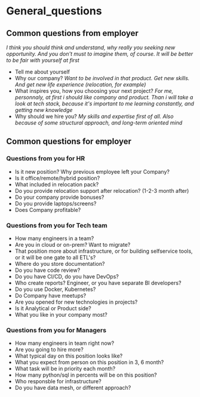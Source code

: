 # General_questions

## Common questions from employer

*I think you should think and understand, why really you seeking new opportunity. And you don't must to imagine them, of course. It will be better to be fair with yourself  at first*

- Tell me about yourself
- Why our company?
	*Want to be involved in that product. Get new skills. And get new life experience (relocation, for example)*
- What inspires you, how you choosing your next project?
	*For me, personnaly, at first i should like company and product. Than i will take a look at tech stack, because it's important to me learning constantly, and getting new knowledge*
- Why should we hire you?
	*My skills and expertise first of all. Also because of some structural approach, and long-term oriented mind*

## Common questions for employer

### Questions from you for HR 

- Is it new position? Why previous employee left your Company?
- Is it office/remote/hybrid position?
- What included in relocation pack?
- Do you provide relocation support after relocation? (1-2-3 month after)
- Do your company provide bonuses? 
- Do you provide laptops/screens?
- Does Company profitable?


### Questions from you for Tech team

- How many engineers in a team?
- Are you in cloud or on-prem? Want to migrate?
- That position more about infrastructure, or for building selfservice tools, or it will be one gate to all ETL's?
- Where do you store documentation?
- Do you have code review?
- Do you have CI/CD, do you have DevOps?
- Who create reports? Engineer, or you have separate BI developers?
- Do you use Docker, Kubernetes?
- Do Company have meetups?
- Are you opened for new technologies in projects?
- Is it Analytical or Product side?
- What you like in your company most?


### Questions from you for Managers

- How many engineers in team right now?
- Are you going to hire more?
- What typical day on this position looks like?
- What you expect from person on this position in 3, 6 month?
- What task will be in priority each month?
- How many python/sql in percents will be on this position?
- Who responsble for infrastructure?
- Do you have data mesh, or different approach? 